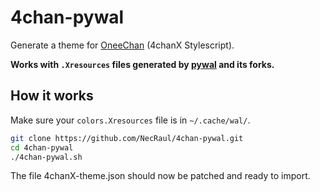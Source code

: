 # 4chan-pywal

Generate a theme for [OneeChan](https://github.com/KevinParnell/OneeChan) (4chanX Stylescript).

**Works with `.Xresources` files generated by [pywal](https://github.com/dylanaraps/pywal) and its forks.**

## How it works

Make sure your `colors.Xresources` file is in `~/.cache/wal/`.

```Bash
git clone https://github.com/NecRaul/4chan-pywal.git
cd 4chan-pywal
./4chan-pywal.sh
```

The file 4chanX-theme.json should now be patched and ready to import.
